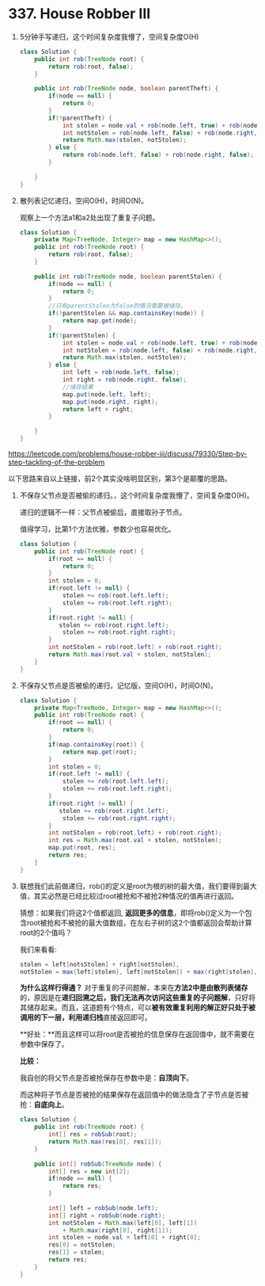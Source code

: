 #  337. House Robber III 

1. 5分钟手写递归，这个时间复杂度我懵了，空间复杂度O(H)

   ```java
   class Solution {
       public int rob(TreeNode root) {
           return rob(root, false);
       }
       
       public int rob(TreeNode node, boolean parentTheft) {
           if(node == null) {
               return 0;
           }
           if(!parentTheft) {
               int stolen = node.val + rob(node.left, true) + rob(node.right, true);
               int notStolen = rob(node.left, false) + rob(node.right, false); //a1
               return Math.max(stolen, notStolen);
           } else {
               return rob(node.left, false) + rob(node.right, false); //a2
           }
           
       }
   }
   ```

   

2. 散列表记忆递归，空间O(H)，时间O(N)。

   观察上一个方法a1和a2处出现了重复子问题。

   ```java
   class Solution {
       private Map<TreeNode, Integer> map = new HashMap<>();
       public int rob(TreeNode root) {
           return rob(root, false);
       }
       
       public int rob(TreeNode node, boolean parentStolen) {
           if(node == null) {
               return 0;
           }
           //只有parentStolen为false的情况需要被储存。
           if(!parentStolen && map.containsKey(node)) {
               return map.get(node);
           }
           if(!parentStolen) {
               int stolen = node.val + rob(node.left, true) + rob(node.right, true);
               int notStolen = rob(node.left, false) + rob(node.right, false);
               return Math.max(stolen, notStolen);
           } else {
               int left = rob(node.left, false);
               int right = rob(node.right, false);
               //储存结果
               map.put(node.left, left);
               map.put(node.right, right);
               return left + right;
           }
           
       }
   }
   ```

 https://leetcode.com/problems/house-robber-iii/discuss/79330/Step-by-step-tackling-of-the-problem 

以下思路来自以上链接，前2个其实没啥明显区别，第3个是颠覆的思路。

1. 不保存父节点是否被偷的递归。，这个时间复杂度我懵了，空间复杂度O(H)。

   递归的逻辑不一样：父节点被偷后，直接取孙子节点。

   值得学习，比第1个方法优雅，参数少也容易优化。

   ```java
   class Solution {
       public int rob(TreeNode root) {
           if(root == null) {
               return 0;
           }
           int stolen = 0;
           if(root.left != null) {
               stolen += rob(root.left.left);
               stolen += rob(root.left.right);
           }
           if(root.right != null) {
              stolen += rob(root.right.left);
               stolen += rob(root.right.right); 
           }
           int notStolen = rob(root.left) + rob(root.right);
           return Math.max(root.val + stolen, notStolen);
       }
   }
   ```

   

2. 不保存父节点是否被偷的递归，记忆版，空间O(H)，时间O(N)。

   ```java
   class Solution {
       private Map<TreeNode, Integer> map = new HashMap<>();
       public int rob(TreeNode root) {
           if(root == null) {
               return 0;
           }
           if(map.containsKey(root)) {
               return map.get(root);
           }
           int stolen = 0;
           if(root.left != null) {
               stolen += rob(root.left.left);
               stolen += rob(root.left.right);
           }
           if(root.right != null) {
              stolen += rob(root.right.left);
               stolen += rob(root.right.right); 
           }
           int notStolen = rob(root.left) + rob(root.right);
           int res = Math.max(root.val + stolen, notStolen);
           map.put(root, res);
           return res;
       }
   }
   ```

   

3. 联想我们此前做递归，rob()的定义是root为根的树的最大值，我们要得到最大值，其实必然是已经比较过root被抢和不被抢2种情况的值再进行返回。

   猜想：如果我们将这2个值都返回, **返回更多的信息**，即将rob()定义为一个包含root被抢和不被抢的最大值数组，在左右子树的这2个值都返回会帮助计算root的2个值吗？

   我们来看看:

   ```java
   stolen = left[notsStolen] + right[notStolen], 
   notStolen = max(left[stolen], left[notStolen]) + max(right[stolen], right[notStolen])
   ```

   **为什么这样行得通？** 对于重复的子问题解，本来在**方法2中是由散列表储存**的，原因是在**递归回溯之后，我们无法再次访问这些重复的子问题解**，只好将其储存起来。而且，这道题有个特点，可以**被有效重复利用的解正好只处于被调用的下一层，利用递归栈**直接返回即可。

   **好处：**而且这样可以将root是否被抢的信息保存在返回值中，就不需要在参数中保存了。

   **比较：**

   我自创的将父节点是否被抢保存在参数中是：**自顶向下**。

   而这种将子节点是否被抢的结果保存在返回值中的做法隐含了子节点是否被抢：**自底向上**。

   ```java
   class Solution {
       public int rob(TreeNode root) {
           int[] res = robSub(root);
           return Math.max(res[0], res[1]);
       }
       
       public int[] robSub(TreeNode node) {
           int[] res = new int[2];
           if(node == null) {
               return res;
           }
           
           int[] left = robSub(node.left);
           int[] right = robSub(node.right);
           int notStolen = Math.max(left[0], left[1]) 
               + Math.max(right[0], right[1]);
           int stolen = node.val + left[0] + right[0];
           res[0] = notStolen;
           res[1] = stolen;
           return res;
       }
   }
   ```

   